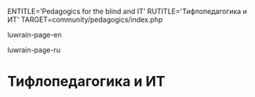 
ENTITLE='Pedagogics for the blind and IT'
RUTITLE='Тифлопедагогика и ИТ'
TARGET=community/pedagogics/index.php

luwrain-page-en

luwrain-page-ru

# Тифлопедагогика и ИТ
